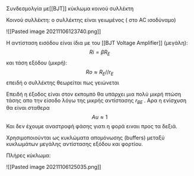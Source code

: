 Συνδεσμολγία με[[BJT]] κύκλωμα κοινού συλλέκτη


Κοινού συλλέκτη: ο συλλέκτης είναι γειωμένος ( στο AC ισοδύναμο)


![[Pasted image 20211106123740.png]]

Η αντίσταση εισόδου είναι ίδια με του [[BJT Voltage Amplifier]]  (μεγάλη):
$$Ri=\beta R_E$$
και τάση εξόδου (μικρή):
$$Ro\approx R_E//r_{E}$$
επειδή ο συλλέκτης θεωρείται πως γειώνεται

Επειδή η έξοδος είναι στον εκπομπό θα υπάρχει μια πολύ μικρή πτώση τάσης απο την είσοδο λόγω της μικρής αντίστασης $r_{BE}$ .
Αρα η ενίσχυση θα είναι σταθερα
$$Au\approx 1$$
Και δεν έχουμε αναστροφή φάσης γιατι η φορά ειναιι προς τα δεξιά.

Χρησιμοποιούνται ως κυκλώματα απομόνωσης (buffers) μεταξύ κυκλωμάτων μεγάλης αντίστασης εξόδου και φορτίου.

Πλήρες κύκλωμα:

![[Pasted image 20211106125035.png]]


